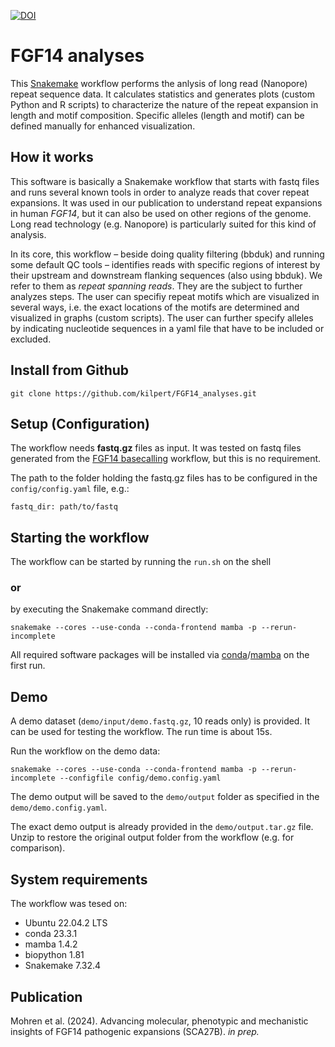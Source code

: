 [![DOI](https://zenodo.org/badge/728587427.svg)](https://zenodo.org/doi/10.5281/zenodo.12654084)

# FGF14 analyses

This [Snakemake](https://github.com/snakemake/snakemake) workflow performs the anlysis of long read (Nanopore) repeat sequence data. It calculates statistics and generates plots (custom Python and R scripts) to characterize the nature of the repeat expansion in length and motif composition. Specific alleles (length and motif) can be defined manually for enhanced visualization. 


## How it works

This software is basically a Snakemake workflow that starts with fastq files and runs several known tools in order to analyze reads that cover repeat expansions. It was used in our publication to understand repeat expansions in human *FGF14*, but it can also be used on other regions of the genome. Long read technology (e.g. Nanopore) is particularly suited for this kind of analysis. 

In its core, this workflow – beside doing quality filtering (bbduk) and running some default QC tools – identifies reads with specific regions of interest by their upstream and downstream flanking sequences (also using bbduk). We refer to them as *repeat spanning reads*. They are the subject to further analyzes steps. The user can specifiy  repeat motifs which are visualized in several ways, i.e. the exact locations of the motifs are determined and visualized in graphs (custom scripts). The user can further specify alleles by indicating nucleotide sequences in a yaml file that have to be included or excluded.


## Install from Github

`git clone https://github.com/kilpert/FGF14_analyses.git`


## Setup (Configuration)

The workflow needs **fastq.gz** files as input. It was tested on fastq files generated from the [FGF14 basecalling](https://github.com/kilpert/FGF14_basecalling) workflow, but this is no requirement.

The path to the folder holding the fastq.gz files has to be configured in the `config/config.yaml` file, e.g.:

`fastq_dir: path/to/fastq`


## Starting the workflow
The workflow can be started by running the `run.sh` on the shell 

### or

by executing the Snakemake command directly:

```
snakemake --cores --use-conda --conda-frontend mamba -p --rerun-incomplete
```

All required software packages will be installed via [conda](https://conda.io)/[mamba](https://github.com/mamba-org/mamba) on the first run.


## Demo

A demo dataset (`demo/input/demo.fastq.gz`, 10 reads only) is provided. It can be used for testing the workflow. The run time is about 15s.

Run the workflow on the demo data:

```
snakemake --cores --use-conda --conda-frontend mamba -p --rerun-incomplete --configfile config/demo.config.yaml
```

The demo output will be saved to the `demo/output` folder as specified in the `demo/demo.config.yaml`.

The exact demo output is already provided in the `demo/output.tar.gz` file. Unzip to restore the original output folder from the workflow (e.g. for comparison).


## System requirements
The workflow was tesed on:

 - Ubuntu 22.04.2 LTS
 - conda 23.3.1
 - mamba 1.4.2
 - biopython 1.81
 - Snakemake 7.32.4


## Publication

Mohren et al. (2024). Advancing molecular, phenotypic and mechanistic insights of FGF14 pathogenic expansions (SCA27B). *in prep.*

